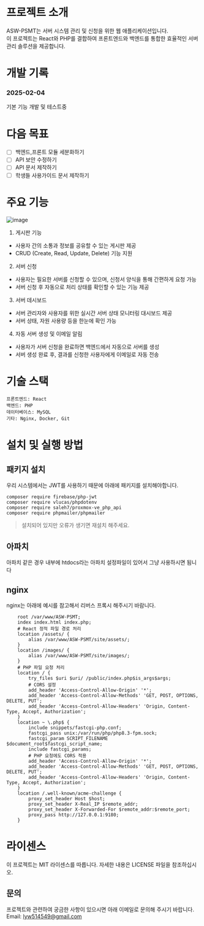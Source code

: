 # 프로젝트 소개

ASW-PSMT는 서버 시스템 관리 및 신청을 위한 웹 애플리케이션입니다.<br/>
이 프로젝트는 React와 PHP를 결합하여 프론트엔드와 백엔드를 통합한 효율적인 서버 관리 솔루션을 제공합니다.

# 개발 기록
### 2025-02-04 
기본 기능 개발 및 테스트중 

# 다음 목표
 - [ ] 백엔드,프론트 모듈 세분화하기
 - [ ] API 보안 수정하기
 - [ ] API 문서 제작하기
 - [ ] 학생들 사용가이드 문서 제작하기

# 주요 기능
![image](https://github.com/user-attachments/assets/8353e254-a6f9-4f17-9e54-1b4273177e20)

1. 게시판 기능
 - 사용자 간의 소통과 정보를 공유할 수 있는 게시판 제공
 - CRUD (Create, Read, Update, Delete) 기능 지원
2. 서버 신청
 - 사용자는 필요한 서버를 신청할 수 있으며, 신청서 양식을 통해 간편하게 요청 가능
 - 서버 신청 후 자동으로 처리 상태를 확인할 수 있는 기능 제공
3. 서버 데시보드
 - 서버 관리자와 사용자를 위한 실시간 서버 상태 모니터링 대시보드 제공
 - 서버 상태, 자원 사용량 등을 한눈에 확인 가능
4. 자동 서버 생성 및 이메일 알림
 - 사용자가 서버 신청을 완료하면 백엔드에서 자동으로 서버를 생성
 - 서버 생성 완료 후, 결과를 신청한 사용자에게 이메일로 자동 전송


# 기술 스택
```
프론트엔드: React
백엔드: PHP
데이터베이스: MySQL
기타: Nginx, Docker, Git
```
# 설치 및 실행 방법
##  패키지 설치
우리 시스템에서는 JWT를 사용하기 때문에 아래에 패키지를 설치해야합니다.
```
composer require firebase/php-jwt
composer require vlucas/phpdotenv
composer require saleh7/proxmox-ve_php_api
composer require phpmailer/phpmailer
```
> 설치되어 있지만 오류가 생기면 재설치 해주세요.

## 아파치
아파치 같은 경우 내부에 htdocs라는 아파치 설정파일이 있어서 그냥 사용하시면 됨니다

## nginx
nginx는 아래에 예시를 참고해서 리버스 프록시 해주시기 바람니다.
```
    root /var/www/ASW-PSMT;
    index index.html index.php;
    # React 정적 파일 경로 처리
    location /assets/ {
        alias /var/www/ASW-PSMT/site/assets/;
    }
    location /images/ {
        alias /var/www/ASW-PSMT/site/images/;
    }
    # PHP 파일 요청 처리
    location / {
        try_files $uri $uri/ /public/index.php$is_args$args;
        # CORS 설정
        add_header 'Access-Control-Allow-Origin' '*';
        add_header 'Access-Control-Allow-Methods' 'GET, POST, OPTIONS, DELETE, PUT';
        add_header 'Access-Control-Allow-Headers' 'Origin, Content-Type, Accept, Authorization';
    }
    location ~ \.php$ {
        include snippets/fastcgi-php.conf;
        fastcgi_pass unix:/var/run/php/php8.3-fpm.sock;
        fastcgi_param SCRIPT_FILENAME $document_root$fastcgi_script_name;
        include fastcgi_params;
        # PHP 요청에도 CORS 적용
        add_header 'Access-Control-Allow-Origin' '*';
        add_header 'Access-Control-Allow-Methods' 'GET, POST, OPTIONS, DELETE, PUT';
        add_header 'Access-Control-Allow-Headers' 'Origin, Content-Type, Accept, Authorization';
    }
    location /.well-known/acme-challenge {
        proxy_set_header Host $host;
        proxy_set_header X-Real_IP $remote_addr;
        proxy_set_header X-Forwarded-For $remote_addr:$remote_port;
        proxy_pass http://127.0.0.1:9180;
    }
```

# 라이센스
이 프로젝트는 MIT 라이센스를 따릅니다. 자세한 내용은 LICENSE 파일을 참조하십시오.

## 문의

프로젝트와 관련하여 궁금한 사항이 있으시면 아래 이메일로 문의해 주시기 바랍니다.<br/>
Email: lyw514549@gmail.com
